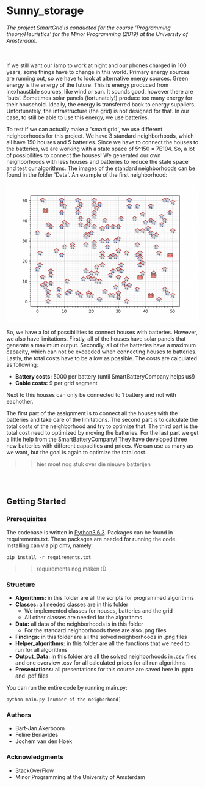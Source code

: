# Sunny_storage

*The project SmartGrid is conducted for the course 'Programming theory/Heuristics' for the Minor Programming (2019) at the University of Amsterdam.*

<br></br>
If we still want our lamp to work at night and our phones charged in 100 years, some things have to change in this world. Primary energy sources are running out, so we have to look at alternative energy sources. Green energy is the energy of the future. This is energy produced from inexhaustible sources, like wind or sun. It sounds good, however there are 'buts'. Sometimes solar panels (fortunately!) produce too many energy for their household. Ideally, the energy is transferred back to energy suppliers. Unfortunately, the infrastructure (the grid) is not designed for that. In our case, to still be able to use this energy, we use batteries.

To test if we can actually make a 'smart grid', we use different neighborhoods for this project. We have 3 standard neighborhoods, which all have 150 houses and 5 batteries. Since we have to connect the houses to the batteries, we are working with a state space of 5^150 = 7E104. So, a lot of possibilities to connect the houses! We generated our own neighborhoods with less houses and batteries to reduce the state space and test our algorithms. The images of the standard neighborhoods can be found in the folder 'Data'. An example of the first neighborhood:
<img src="Data/wijk1.png" />

So, we have a lot of possibilities to connect houses with batteries. However, we also have limitations. Firstly, all of the houses have solar panels that generate a maximum output. Secondly, all of the batteries have a maximum capacity, which can not be exceeded when connecting houses to batteries. Lastly, the total costs have to be a low as possible. The costs are calculated as following:
* **Battery costs:** 5000 per battery (until SmartBatteryCompany helps us!)
* **Cable costs:** 9 per grid segment

Next to this houses can only be connected to 1 battery and not with eachother.

The first part of the assignment is to connect all the houses with the batteries and take care of the limitations. The second part is to calculate the total costs of the neighborhood and try to optimize that. The third part is the total cost need to optimized by moving the batteries. For the last part we get a little help from the SmartBatteryCompany! They have developed three new batteries with different capacities and prices. We can use as many as we want, but the goal is again to optimize the total cost.

>> hier moet nog stuk over die nieuwe batterijen

<br></br>

## Getting Started
### Prerequisites

The codebase is written in [Python3.6.3](https://www.python.org/downloads/). Packages can be found in requirements.txt. These packages are needed for running the code. Installing can via pip dmv, namely:

```
pip install -r requirements.txt
```
>> requirements nog maken :D

### Structure
* **Algorithms:** in this folder are all the scripts for programmed algorithms
* **Classes:** all needed classes are in this folder
    * We implemented classes for houses, batteries and the grid
    * All other classes are needed for the algorithms
* **Data:** all data of the neighborhoods is in this folder
    * For the standard neighborhoods there are also .png files
* **Findings:** in this folder are all the solved neighborhoods in .png files
* **Helper_algorithms:** in this folder are all the functions that we need to run for all algorithms
* **Output_Data:** in this folder are all the solved neighborhoods in .csv files and one overview .csv for all calculated prices for all run algorithms
* **Presentations:** all presentations for this course are saved here in .pptx and .pdf files


You can run the entire code by running main.py:

```
python main.py [number of the neigborhood]
```


### Authors
* Bart-Jan Akerboom
* Feline Benavides
* Jochem van den Hoek


### Acknowledgments
* StackOverFlow
* Minor Programming at the University of Amsterdam
